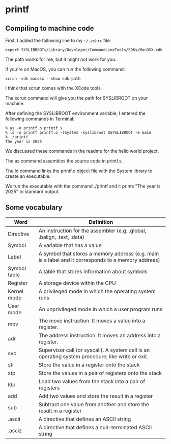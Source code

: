 # printf

## Compiling to machine code

First, I added the following line to my `~/.zshrc` file:

    export SYSLIBROOT=/Library/Developer/CommandLineTools/SDKs/MacOSX.sdk

The path works for me, but it might not work for you.

If you're on MacOS, you can run the following command:

    xcrun -sdk macosx --show-sdk-path

I think that xcrun comes with the XCode tools.

The xcrun command will give you the path for SYSLIBROOT on your machine.

After defining the SYSLIBROOT environment variable, I entered the following commands in Terminal:

    % as -o printf.o printf.s
    % ld -o printf printf.o -lSystem -syslibroot $SYSLIBROOT -e main
    % ./printf
    The year is 2025

We discussed these commands in the readme for the hello world project.

The as command assembles the source code in printf.s.

The ld command links the printf.o object file with the System library to create an executable.

We run the executable with the command ./printf and it prints "The year is 2025" to standard output.

## Some vocabulary

Word | Definition
---- | ----------
Directive | An instruction for the assembler (e.g. .global, .balign, .text, .data)
Symbol | A variable that has a value
Label | A symbol that stores a memory address (e.g. main is a label and it corresponds to a memory address)
Symbol table | A table that stores information about symbols
Register | A storage device within the CPU
Kernel mode | A privileged mode in which the operating system runs
User mode | An unprivileged mode in which a user program runs
mov | The move instruction. It moves a value into a register.
adr | The address instruction. It moves an address into a register.
svc | Supervisor call (or syscall). A system call is an operating system procedure, like write or exit.
str | Store the value in a register onto the stack
stp | Store the values in a pair of registers onto the stack
ldp | Load two values from the stack into a pair of registers
add | Add two values and store the result in a register
sub | Subtract one value from another and store the result in a register
.ascii | A directive that defines an ASCII string
.asciz | A directive that defines a null-terminated ASCII string
